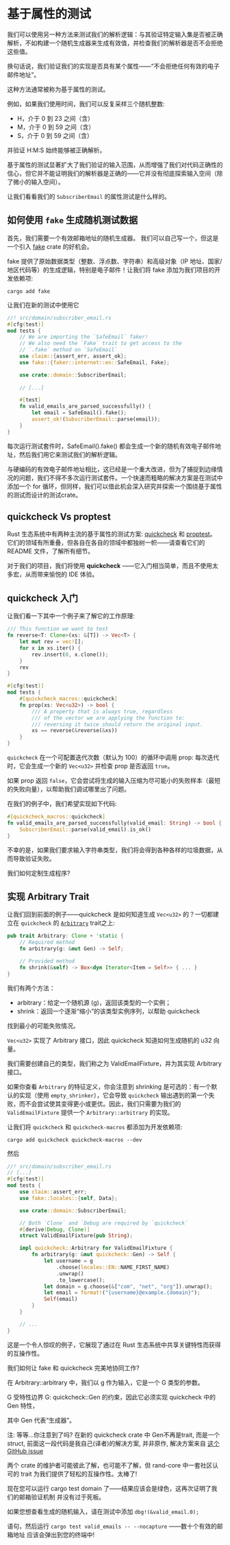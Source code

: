 # 基于属性的测试

我们可以使用另一种方法来测试我们的解析逻辑：与其验证特定输入集是否被正确解析，不如构建一个随机生成器来生成有效值，并检查我们的解析器是否不会拒绝这些值。

换句话说，我们验证我们的实现是否具有某个属性——“不会拒绝任何有效的电子邮件地址”。

这种方法通常被称为基于属性的测试。

例如，如果我们使用时间，我们可以反复采样三个随机整数:

- H，介于 0 到 23 之间（含）
- M，介于 0 到 59 之间（含）
- S，介于 0 到 59 之间（含）

并验证 H:M:S 始终能够被正确解析。

基于属性的测试显著扩大了我们验证的输入范围，从而增强了我们对代码正确性的信心，但它并不能证明我们的解析器是正确的——它并没有彻底探索输入空间（除了微小的输入空间）。

让我们看看我们的 `SubscriberEmail` 的属性测试是什么样的。

## 如何使用 `fake` 生成随机测试数据

首先，我们需要一个有效邮箱地址的随机生成器。
我们可以自己写一个，但这是一个引入 [fake](https://crates.io/crates/fake) crate 的好机会。

fake 提供了原始数据类型（整数、浮点数、字符串）和高级对象（IP 地址、国家/地区代码等）的生成逻辑，特别是电子邮件！让我们将 fake 添加为我们项目的开发依赖项:

```shell
cargo add fake
```

让我们在新的测试中使用它

```rs
//! src/domain/subscriber_email.rs
#[cfg(test)]
mod tests {
    // We are importing the `SafeEmail` faker!
    // We also need the `Fake` trait to get access to the
    // `.fake` method on `SafeEmail`
    use claim::{assert_err, assert_ok};
    use fake::{faker::internet::en::SafeEmail, Fake};

    use crate::domain::SubscriberEmail;
    
    // [...]

    #[test]
    fn valid_emails_are_parsed_successfully() {
        let email = SafeEmail().fake();
        assert_ok!(SubscriberEmail::parse(email));
    }
}
```

每次运行测试套件时，SafeEmail().fake() 都会生成一个新的随机有效电子邮件地址，然后我们用它来测试我们的解析逻辑。

与硬编码的有效电子邮件地址相比，这已经是一个重大改进，但为了捕捉到边缘情况的问题，我们不得不多次运行测试套件。一个快速而粗略的解决方案是在测试中添加一个 for 循环，但同样，我们可以借此机会深入研究并探索一个围绕基于属性的测试而设计的测试crate。

## quickcheck Vs proptest

Rust 生态系统中有两种主流的基于属性的测试方案: [quickcheck](https://crates.io/crates/quickcheck) 和 [proptest](https://crates.io/crates/proptest)。
它们的领域有所重叠，但各自在各自的领域中都独树一帜——请查看它们的 README 文件，了解所有细节。

对于我们的项目，我们将使用 **quickcheck** ——它入门相当简单，而且不使用太多宏，从而带来愉悦的 IDE 体验。

## quickcheck 入门

让我们看一下其中一个例子来了解它的工作原理:

```rs
/// This function we want to test
fn reverse<T: Clone>(xs: &[T]) -> Vec<T> {
    let mut rev = vec![];
    for x in xs.iter() {
        rev.insert(0, x.clone());
    }
    rev
}

#[cfg(test)]
mod tests {
    #[quickcheck_macros::quickcheck]
    fn prop(xs: Vec<u32>) -> bool {
        /// A property that is always true, regardless
        /// of the vector we are applying the function to:
        /// reversing it twice should return the original input.
        xs == reverse(&reverse(&xs))
    }
}
```

`quickcheck` 在一个可配置迭代次数（默认为 100）的循环中调用 prop: 每次迭代时，它会生成一个新的 `Vec<u32>` 并检查 prop 是否返回 `true`。

如果 prop 返回 `false`，它会尝试将生成的输入压缩为尽可能小的失败样本（最短的失败向量），以帮助我们调试哪里出了问题。

在我们的例子中，我们希望实现如下代码:

```rs
#[quickcheck_macros::quickcheck]
fn valid_emails_are_parsed_successfully(valid_email: String) -> bool {
    SubscriberEmail::parse(valid_email).is_ok()
}
```

不幸的是，如果我们要求输入字符串类型，我们将会得到各种各样的垃圾数据，从而导致验证失败。

我们如何定制生成程序?

## 实现 Arbitrary Trait

让我们回到前面的例子——quickcheck 是如何知道生成 `Vec<u32>` 的？一切都建立在 `quickcheck` 的 [`Arbitrary`](https://docs.rs/quickcheck/latest/quickcheck/trait.Arbitrary.html) trait之上:

```rs
pub trait Arbitrary: Clone + 'static {
    // Required method
    fn arbitrary(g: &mut Gen) -> Self;

    // Provided method
    fn shrink(&self) -> Box<dyn Iterator<Item = Self>> { ... }
}
```

我们有两个方法：

- arbitrary：给定一个随机源 (g)，返回该类型的一个实例；
- shrink：返回一个逐渐“缩小”的该类型实例序列，以帮助 quickcheck

找到最小的可能失败情况。

`Vec<u32>` 实现了 Arbitrary 接口，因此 quickcheck 知道如何生成随机的 u32 向量。

我们需要创建自己的类型，我们称之为 ValidEmailFixture，并为其实现 Arbitrary 接口。

如果你查看 `Arbitrary` 的特征定义，你会注意到 shrinking 是可选的：有一个默认的实现（使用 `empty_shrinker`），它会导致 `quickcheck` 输出遇到的第一个失败，而不会尝试使其变得更小或更优。因此，我们只需要为我们的 `ValidEmailFixture` 提供一个 `Arbitrary::arbitrary` 的实现。

让我们将 `quickcheck` 和 `quickcheck-macros` 都添加为开发依赖项:

```shell
cargo add quickcheck quickcheck-macros --dev
```

然后

```rs
//! src/domain/subscriber_email.rs
// [...]
#[cfg(test)]
mod tests {
    use claim::assert_err;
    use fake::locales::{self, Data};

    use crate::domain::SubscriberEmail;

    // Both `Clone` and `Debug are required by `quickcheck`
    #[derive(Debug, Clone)]
    struct ValidEmailFixture(pub String);

    impl quickcheck::Arbitrary for ValidEmailFixture {
        fn arbitrary(g: &mut quickcheck::Gen) -> Self {
            let username = g
                .choose(locales::EN::NAME_FIRST_NAME)
                .unwrap()
                .to_lowercase();
            let domain = g.choose(&["com", "net", "org"]).unwrap();
            let email = format!("{username}@example.{domain}");
            Self(email)
        }
    }

    // ...
}
```

这是一个令人惊叹的例子，它展现了通过在 Rust 生态系统中共享关键特性而获得的互操作性。

我们如何让 fake 和 quickcheck 完美地协同工作?

在 Arbitrary::arbitrary 中，我们以 g 作为输入，它是一个 G 类型的参数。

G 受特性边界 G: quickcheck::Gen 的约束，因此它必须实现 quickcheck 中的 Gen 特性，

其中 Gen 代表“生成器”。

注: 等等...你注意到了吗? 在新的 quickcheck crate 中 Gen不再是trait, 而是一个 struct, 前面这一段代码是我自己(译者)的解决方案, 并非原作, 解决方案来自 [这个 GitHub issue](https://github.com/BurntSushi/quickcheck/issues/320)

两个 crate 的维护者可能彼此了解，也可能不了解，但 rand-core 中一套社区认可的 trait 为我们提供了轻松的互操作性。太棒了!

现在您可以运行 cargo test domain 了——结果应该会是绿色，这再次证明了我们的邮箱验证机制
并没有过于死板。

如果您想查看生成的随机输入，请在测试中添加 `dbg!(&valid_email.0);`

语句，然后运行 `​​cargo test valid_emails -- --nocapture` ——数十个有效的邮箱地址
应该会弹出到您的终端中!
